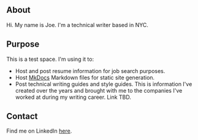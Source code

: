 ## About

Hi. My name is Joe. I'm a technical writer based in NYC. 

## Purpose
This is a test space. I'm using it to:

- Host and post resume information for job search purposes.
- Host [MkDocs](https://www.mkdocs.org/) Markdown files for static site generation.
- Post technical writing guides and style guides. This is information I've created over the years and brought with me to the companies I've worked at during my writing career. Link TBD.

## Contact

Find me on LinkedIn [here](www.linkedin.com/in/joewojak).
